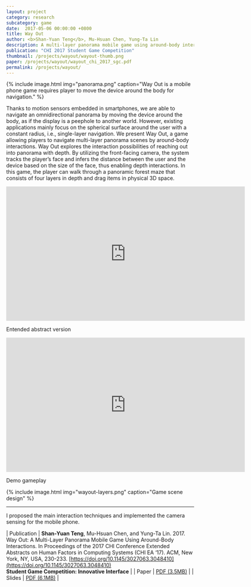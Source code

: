 ```yaml
---
layout: project
category: research
subcategory: game
date:  2017-05-06 00:00:00 +0800
title: Way Out
author: <b>Shan-Yuan Teng</b>, Mu-Hsuan Chen, Yung-Ta Lin
description: A multi-layer panorama mobile game using around-body interactions.
publication: "CHI 2017 Student Game Competition"
thumbnail: /projects/wayout/wayout-thumb.png
paper: /projects/wayout/wayout_chi_2017_sgc.pdf
permalink: /projects/wayout/
---
```


{% include image.html
           img="panorama.png"
           caption="Way Out is a mobile phone game requires player to move the device around the body for navigation." %}

Thanks to motion sensors embedded in smartphones, we are able to navigate an omnidirectional panorama by moving the device around the body, as if the display is a peephole to another world. However, existing applications mainly focus on the spherical surface around the user with a constant radius, i.e., single-layer navigation. We present Way Out, a game allowing players to navigate multi-layer panorama scenes by around-body interactions. Way Out explores the interaction possibilities of reaching out into panorama with depth. By utilizing the front-facing camera, the system tracks the player’s face and infers the distance between the user and the device based on the size of the face, thus enabling depth interactions. In this game, the player can walk through a panoramic forest maze that consists of four layers in depth and drag items in physical 3D space.

<div class="video-wrapper">
  <iframe width="640" height="360" src="https://www.youtube.com/embed/_MpDxC7uL6A" frameborder="0" allowfullscreen></iframe>
</div>

<p class="caption">Entended abstract version</p>

<div class="video-wrapper">
  <iframe width="640" height="360" src="https://www.youtube.com/embed/_9Xy1V9iuyQ" frameborder="0" allowfullscreen></iframe>
</div>

  <p class="caption">Demo gameplay</p>

{% include image.html
         img="wayout-layers.png"
         caption="Game scene design" %}

---

I proposed the main interaction techniques and implemented the camera sensing for the mobile phone.

| Publication | **Shan-Yuan Teng**, Mu-Hsuan Chen, and Yung-Ta Lin. 2017. Way Out: A Multi-Layer Panorama Mobile Game Using Around-Body Interactions. In Proceedings of the 2017 CHI Conference Extended Abstracts on Human Factors in Computing Systems (CHI EA ‘17). ACM, New York, NY, USA, 230-233. [https://doi.org/10.1145/3027063.3048410](https://doi.org/10.1145/3027063.3048410)<br>**Student Game Competition: Innovative Interface** |
| Paper | [PDF (3.5MB)](wayout_chi_2017_sgc.pdf) |
| Slides | [PDF (6.1MB)](wayout_slides_chi.pdf) |
